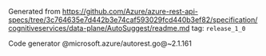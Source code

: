 Generated from https://github.com/Azure/azure-rest-api-specs/tree/3c764635e7d442b3e74caf593029fcd440b3ef82/specification/cognitiveservices/data-plane/AutoSuggest/readme.md tag: `release_1_0`

Code generator @microsoft.azure/autorest.go@~2.1.161

